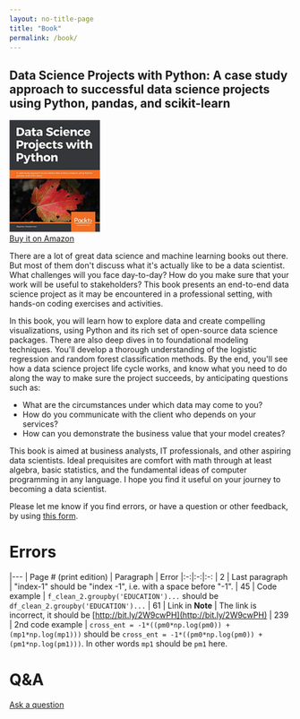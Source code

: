 ```yaml
---
layout: no-title-page
title: "Book"
permalink: /book/
---
```


## Data Science Projects with Python: A case study approach to successful data science projects using Python, pandas, and scikit-learn

<a href="https://www.amazon.com/Data-Science-Projects-Python-scikit-learn-dp-1838551026/dp/1838551026/" target="_blank">
<img src="/assets/images/book_cover.jpg" alt="book cover" style="height: 200px;"/>
<br>
Buy it on Amazon
</a>

There are a lot of great data science and machine learning books out there. But most of them don't discuss what it's actually like to be a data scientist. What challenges will you face day-to-day? How do you make sure that your work will be useful to stakeholders? This book presents an end-to-end data science project as it may be encountered in a professional setting, with hands-on coding exercises and activities.

In this book, you will learn how to explore data and create compelling visualizations, using Python and its rich set of open-source data science packages. There are also deep dives in to foundational modeling techniques. You'll develop a thorough understanding of the logistic regression and random forest classification methods. By the end, you'll see how a data science project life cycle works, and know what you need to do along the way to make sure the project succeeds, by anticipating questions such as:

- What are the circumstances under which data may come to you?
- How do you communicate with the client who depends on your services?
- How can you demonstrate the business value that your model creates?

This book is aimed at business analysts, IT professionals, and other aspiring data scientists. Ideal prequisites are comfort with math through at least algebra, basic statistics, and the fundamental ideas of computer programming in any language. I hope you find it useful on your journey to becoming a data scientist.

Please let me know if you find errors, or have a question or other feedback, by using [this form](https://docs.google.com/forms/d/e/1FAIpQLScop-llj_meLLmJCo4dTycqlJ2MxZFnVxMWsHPzt5aynrLXjw/viewform?usp=sf_link).

# Errors

|---
| Page # (print edition) | Paragraph | Error 
|:-:|:-:|:-:
| 2 | Last paragraph | "index-1" should be "index -1", i.e. with a space before "-1".
| 45 | Code example | `f_clean_2.groupby('EDUCATION')...` should be `df_clean_2.groupby('EDUCATION')...`
| 61 | Link in __Note__ | The link is incorrect, it should be [http://bit.ly/2W9cwPH](http://bit.ly/2W9cwPH)
| 239 | 2nd code example | `cross_ent = -1*((pm0*np.log(pm0)) + (mp1*np.log(mp1)))` should be `cross_ent = -1*((pm0*np.log(pm0)) + (pm1*np.log(pm1)))`. In other words `mp1` should be `pm1` here.

# Q&A

[Ask a question](https://docs.google.com/forms/d/e/1FAIpQLScop-llj_meLLmJCo4dTycqlJ2MxZFnVxMWsHPzt5aynrLXjw/viewform?usp=sf_link)

